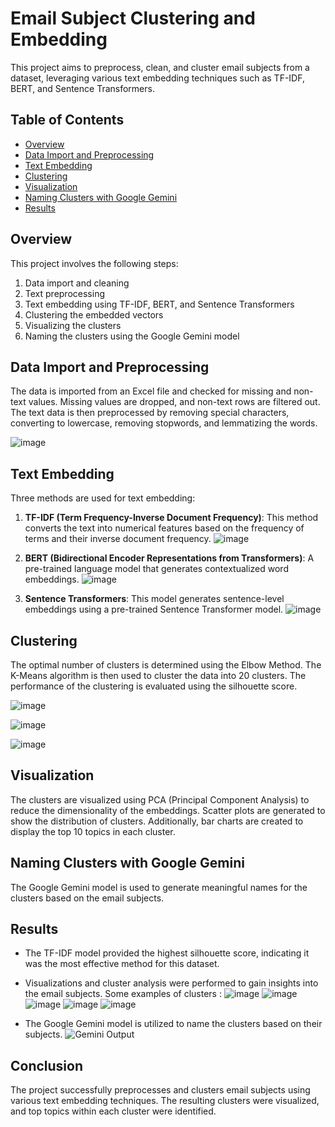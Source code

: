 # Email Subject Clustering and Embedding

This project aims to preprocess, clean, and cluster email subjects from a dataset, leveraging various text embedding techniques such as TF-IDF, BERT, and Sentence Transformers.

## Table of Contents
- [Overview](#overview)
- [Data Import and Preprocessing](#data-import-and-preprocessing)
- [Text Embedding](#text-embedding)
- [Clustering](#clustering)
- [Visualization](#visualization)
- [Naming Clusters with Google Gemini](#naming-clusters-with-google-gemini)
- [Results](#results)

## Overview

This project involves the following steps:
1. Data import and cleaning
2. Text preprocessing
3. Text embedding using TF-IDF, BERT, and Sentence Transformers
4. Clustering the embedded vectors
5. Visualizing the clusters
6. Naming the clusters using the Google Gemini model

## Data Import and Preprocessing

The data is imported from an Excel file and checked for missing and non-text values. Missing values are dropped, and non-text rows are filtered out. The text data is then preprocessed by removing special characters, converting to lowercase, removing stopwords, and lemmatizing the words.

![image](https://github.com/shivdattaredekar/Clustering-using-ML-LLM/assets/46707992/bcd7b1a2-62e3-47d8-bb70-8370c341c2a9)

## Text Embedding

Three methods are used for text embedding:
1. **TF-IDF (Term Frequency-Inverse Document Frequency)**: This method converts the text into numerical features based on the frequency of terms and their inverse document frequency.
![image](https://github.com/shivdattaredekar/Clustering-using-ML-LLM/assets/46707992/cf09d6ca-12a6-4c1a-8318-f62e363c3131)
   
2. **BERT (Bidirectional Encoder Representations from Transformers)**: A pre-trained language model that generates contextualized word embeddings.
![image](https://github.com/shivdattaredekar/Clustering-using-ML-LLM/assets/46707992/31395f94-717f-4bf3-8120-fd3a4dcdcd99)

3. **Sentence Transformers**: This model generates sentence-level embeddings using a pre-trained Sentence Transformer model.
![image](https://github.com/shivdattaredekar/Clustering-using-ML-LLM/assets/46707992/de682165-128a-4cdb-b015-fc9e3aa9abf7)

## Clustering

The optimal number of clusters is determined using the Elbow Method. The K-Means algorithm is then used to cluster the data into 20 clusters. The performance of the clustering is evaluated using the silhouette score.

![image](https://github.com/shivdattaredekar/Clustering-using-ML-LLM/assets/46707992/bd24f477-12ca-4520-bff6-e2838693d7da)

![image](https://github.com/shivdattaredekar/Clustering-using-ML-LLM/assets/46707992/4e88ce2d-49e2-4cbb-a027-2daa4accd81e)

![image](https://github.com/shivdattaredekar/Clustering-using-ML-LLM/assets/46707992/af2777e4-6b51-4163-91d9-b5e77d3ff3c5)

## Visualization

The clusters are visualized using PCA (Principal Component Analysis) to reduce the dimensionality of the embeddings. Scatter plots are generated to show the distribution of clusters. Additionally, bar charts are created to display the top 10 topics in each cluster.

## Naming Clusters with Google Gemini

The Google Gemini model is used to generate meaningful names for the clusters based on the email subjects.

## Results

- The TF-IDF model provided the highest silhouette score, indicating it was the most effective method for this dataset.
- Visualizations and cluster analysis were performed to gain insights into the email subjects.
Some examples of clusters :
![image](https://github.com/shivdattaredekar/Clustering-using-ML-LLM/assets/46707992/3fedfa2f-2fa5-4164-a87f-beb020e1b042)
![image](https://github.com/shivdattaredekar/Clustering-using-ML-LLM/assets/46707992/eab74d07-9c29-4908-8358-551706f1bb1d)
![image](https://github.com/shivdattaredekar/Clustering-using-ML-LLM/assets/46707992/0e9e3ad0-d0cd-4442-9e0a-bbb76a223757)
![image](https://github.com/shivdattaredekar/Clustering-using-ML-LLM/assets/46707992/988b8893-511e-4977-9830-cfbdcb42adb0)
![image](https://github.com/shivdattaredekar/Clustering-using-ML-LLM/assets/46707992/36d5b887-4855-4bb1-b536-850aa427b4e2)

- The Google Gemini model is utilized to name the clusters based on their subjects.
![Gemini Output](https://github.com/shivdattaredekar/Clustering-using-ML-LLM/assets/46707992/2e88434b-464b-41f6-bf15-bfc79b48ad98)


## Conclusion

The project successfully preprocesses and clusters email subjects using various text embedding techniques. The resulting clusters were visualized, and top topics within each cluster were identified.
